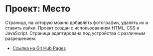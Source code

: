 # Проект: Место

Страница, на которую можно добавлять фотографии, удалять их и ставить лайки.
Проект создан с использованием HTML, CSS и JavaScript. Страница адаптирована под устройства с различным разрешением.

* [Ссылка на Git Hub Pages](https://olgasharoglazova.github.io/mesto/)


